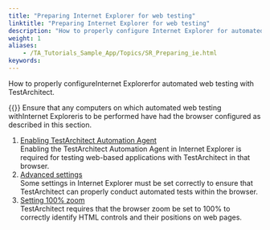 ```yaml
--- 
title: "Preparing Internet Explorer for web testing"
linktitle: "Preparing Internet Explorer for web testing"
description: "How to properly configure Internet Explorer for automated web testing with TestArchitect."
weight: 1
aliases: 
    - /TA_Tutorials_Sample_App/Topics/SR_Preparing_ie.html
keywords: 
---
```


How to properly configureInternet Explorerfor automated web testing with TestArchitect.

{{<note>}} Ensure that any computers on which automated web testing withInternet Exploreris to be performed have had the browser configured as described in this section.

1.  [Enabling TestArchitect Automation Agent](/user-guide/getting-started/sample-repository/scrum-board/preparing-web-browsers/preparing-internet-explorer-for-web-testing/enabling-testarchitect-automation-agent)  
Enabling the TestArchitect Automation Agent in Internet Explorer is required for testing web-based applications with TestArchitect in that browser.
2.  [Advanced settings](/user-guide/getting-started/sample-repository/scrum-board/preparing-web-browsers/preparing-internet-explorer-for-web-testing/advanced-settings)  
Some settings in Internet Explorer must be set correctly to ensure that TestArchitect can properly conduct automated tests within the browser.
3.  [Setting 100% zoom](/user-guide/getting-started/sample-repository/scrum-board/preparing-web-browsers/preparing-internet-explorer-for-web-testing/setting-100-zoom)  
TestArchitect requires that the browser zoom be set to 100% to correctly identify HTML controls and their positions on web pages.

